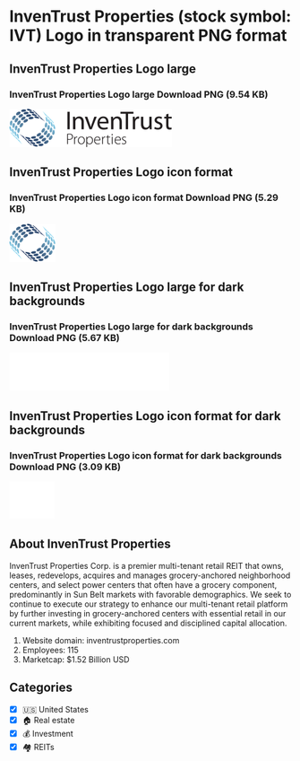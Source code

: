 # InvenTrust Properties (stock symbol: IVT) Logo in transparent PNG format

## InvenTrust Properties Logo large

### InvenTrust Properties Logo large Download PNG (9.54 KB)

![InvenTrust Properties Logo large Download PNG (9.54 KB)](/img/orig/IVT_BIG-dfbb1633.png)

## InvenTrust Properties Logo icon format

### InvenTrust Properties Logo icon format Download PNG (5.29 KB)

![InvenTrust Properties Logo icon format Download PNG (5.29 KB)](/img/orig/IVT-d45ce0db.png)

## InvenTrust Properties Logo large for dark backgrounds

### InvenTrust Properties Logo large for dark backgrounds Download PNG (5.67 KB)

![InvenTrust Properties Logo large for dark backgrounds Download PNG (5.67 KB)](/img/orig/IVT_BIG.D-f3875295.png)

## InvenTrust Properties Logo icon format for dark backgrounds

### InvenTrust Properties Logo icon format for dark backgrounds Download PNG (3.09 KB)

![InvenTrust Properties Logo icon format for dark backgrounds Download PNG (3.09 KB)](/img/orig/IVT.D-88266a02.png)

## About InvenTrust Properties

InvenTrust Properties Corp. is a premier multi-tenant retail REIT that owns, leases, redevelops, acquires and manages grocery-anchored neighborhood centers, and select power centers that often have a grocery component, predominantly in Sun Belt markets with favorable demographics. We seek to continue to execute our strategy to enhance our multi-tenant retail platform by further investing in grocery-anchored centers with essential retail in our current markets, while exhibiting focused and disciplined capital allocation.

1. Website domain: inventrustproperties.com
2. Employees: 115
3. Marketcap: $1.52 Billion USD


## Categories
- [x] 🇺🇸 United States
- [x] 🏠 Real estate
- [x] 💰 Investment
- [x] 🏘️ REITs

